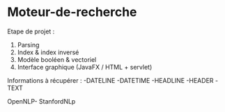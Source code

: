 # Moteur-de-recherche

Etape de projet : 
  1. Parsing
  2. Index & index inversé
  3. Modèle booléen & vectoriel
  4. Interface graphique (JavaFX / HTML + servlet)
  
Informations à récupérer : 
  -DATELINE
  -DATETIME
  -HEADLINE
  -HEADER
  -TEXT

OpenNLP- StanfordNLp
